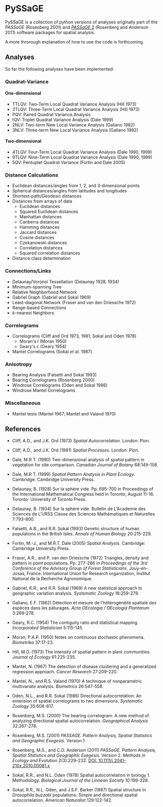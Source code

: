 # PySSaGE

PySSaGE is a collection of python versions of analyses originally part of the *PASSaGE* (Rosenberg 2001) and [*PASSaGE* 
2]((https://www.passagesoftware.net)) (Rosenberg and Anderson 2011) software packages for spatial analysis.

A more throrough explanation of how to use the code is forthcoming.

## Analyses

So far the following analyses have been implemented:

### Quadrat-Variance

#### One-dimensional

* TTLQV: Two-Term Local Quadrat Variance Analysis (Hill 1973)
* 3TLQV: Three-Term Local Quadrat Variance Analysis (Hill 1973)
* PQV: Paired Quadrat Variance Analysis
* tQV: Triplet Quadrat Variance Analysis (Dale 1999)
* 2NLV: Two-term New Local Variance Analysis (Galiano 1982)
* 3NLV: Three-term New Local Variance Analysis (Galiano 1982)

#### Two-dimensional

* 4TLQV: Four-Term Local Quadrat Variance Analysis (Dale 1990, 1999)
* 9TLQV: Nine-Term Local Quadrat Variance Analysis (Dale 1990, 1999)
* 5QV: Pentuplet Quadrat Variance (Fortin and Dale 2005)

### Distance Calculations
* Euclidean distances/angles from 1, 2, and 3-dimensional points
* Spherical distances/angles from latitudes and longitudes
* Shortest-path/Geodesic distances  
* Distances from arrays of data
  * Euclidean distances
  * Squared Euclidean distances
  * Manhattan distances
  * Canberra distances
  * Hamming distances
  * Jaccard distances
  * Cosine distances
  * Czekanowski distances
  * Correlation distances
  * Squared correlation distances
* Distance class determination

### Connections/Links
* Delaunay/Voronoi Tessellation (Delaunay 1928, 1934)
* Minimum-spanning Tree
* Relative Neighborhood Network
* Gabriel Graph (Gabriel and Sokal 1969)
* Least-diagonal Network (Fraser and van den Driessche 1972)
* Range-based Connections
* *k*-nearest Neighbors

### Correlograms
* Correlograms (Cliff and Ord 1973, 1981; Sokal and Oden 1978)
  * Moran's *I* (Moran 1950)
  * Geary's *c* (Geary 1954)
* Mantel Correlograms (Sokal *et al.* 1987)

### Anisotropy
* Bearing Analysis (Falsetti and Sokal 1993)
* Bearing Correlograms (Rosenberg 2000)
* Windrose Correlograms (Oden and Sokal 1986)
* Windrose Mantel Correlograms

### Miscellaneous
* Mantel tests (Mantel 1967; Mantel and Valand 1970)


## References

* Cliff, A.D., and J.K. Ord (1973) *Spatial Autocorrelation*. London: Pion.

* Cliff, A.D., and J.K. Ord (1981) *Spatial Processes*. London: Pion.

* Dale, M.R T. (1990) Two-dimensional analysis of spatial pattern in vegetation for site comparison. 
  *Canadian Journal of Botany* 68:149-158.

* Dale, M.R T. (1999) *Spatial Pattern Analysis in Plant Ecology.* Cambridge: Cambridge University Press.

* Delaunay, B. (1928) Sur la sphère vide. Pp. 695-700 in Proceedings of the International Mathematical Congress 
  held in Toronto, August 11-16. Toronto: University of Toronto Press.

* Delaunay, B. (1934) Sur la sphère vide. Bulletin de L'Academie des Sciences de L'URSS Classe des Sciences 
  Mathématiques et Naturelles 7:793-800.

* Falsetti, A.B., and R.R. Sokal (1993) Genetic structure of human populations in the British Isles. *Annals of 
  Human Biology* 20:215-229.

* Fortin, M.-J., and M.R.T. Dale (2005) *Spatial Analysis*. Cambridge: Cambridge University Press.

* Fraser, A.R., and P. van den Driessche (1972) Triangles, density and pattern in point populations. Pp. 277-286 in 
  *Proceedings of the 3rd Conference of the Advisory Group of Forest Statisticians*. Jouy-en-Josas, France: 
  International Union for Research organization, Institut National de la Recherche Agronomique.

* Gabriel, K.R., and R.R. Sokal (1969) A new statistical approach to geographic variation analysis. *Systematic 
  Zoology* 18:259-278.

* Galiano, E.F. (1982) Détection et mesure de l'hétérogénéité spatiale des espèces dans les pâturages. *Acta 
  OEcologia / OEcologia Plantarum* 3:269-278.

* Geary, R.C. (1954) The contiguity ratio and statistical mapping. *Incorporated Statistician* 5:115-145.

* Moran, P.A.P. (1950) Notes on continuous stochastic phenomena. *Biometrika* 37:17-23.

* Hill, M.O. (1973) The intensity of spatial pattern in plant communities. *Journal of Ecology* 61:225-235.

* Mantel, N. (1967) The detection of disease clustering and a generalized regression approach. *Cancer Research* 
  27:209-220.

* Mantel, N., and R.S. Valand (1970) A technique of nonparametric multivariate analysis. *Biometrics* 26:547-558.

* Oden, N.L., and R.R. Sokal (1986) Directional autocorrelation: An extension of spatial correlograms to two 
  dimensions. *Systematic Zoology* 35:608-617.

* Rosenberg, M.S. (2000) The bearing correlogram: A new method of analyzing directional spatial autocorrelation. 
  *Geographical Analysis* 32:267-278.

* Rosenberg, M.S. (2001) *PASSAGE. Pattern Analysis, Spatial Statistics and Geographic Exegesis.* Version 1.

* Rosenberg, M.S., and C.D. Anderson (2011) *PASSaGE. Pattern Analysis, Spatial Statistics and Geographic 
Exegesis.* Version 2. *Methods in Ecology and Evolution* 2(3):229–232. 
[DOI: 10.1111/j.2041-210x.2010.00081.x](https://dx.doi.org/10.1111/j.2041-210x.2010.00081.x)

* Sokal, R.R., and N.L. Oden (1978) Spatial autocorrelation in biology 1. Methodology. *Biological Journal of the 
  Linnean Society* 10:199-228.

* Sokal, R.R., N.L. Oden, and J.S.F. Barker (1987) Spatial structure in *Drosophila buzzatii* populations: Simple 
  and directional spatial autocorrelation. *American Naturalist* 129:122-142.
